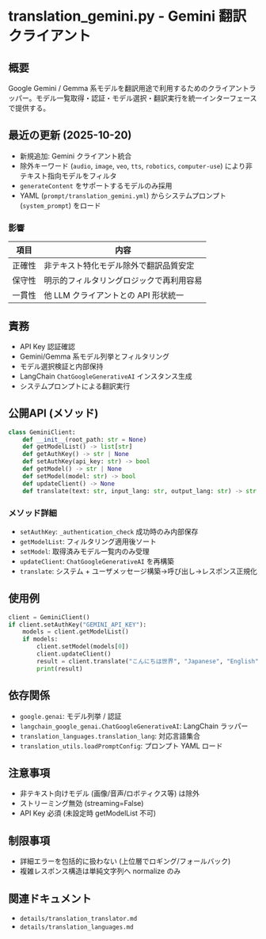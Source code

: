 # translation_gemini.py - Gemini 翻訳クライアント

## 概要

Google Gemini / Gemma 系モデルを翻訳用途で利用するためのクライアントラッパー。モデル一覧取得・認証・モデル選択・翻訳実行を統一インターフェースで提供する。

## 最近の更新 (2025-10-20)

- 新規追加: Gemini クライアント統合
- 除外キーワード (`audio`, `image`, `veo`, `tts`, `robotics`, `computer-use`) により非テキスト指向モデルをフィルタ
- `generateContent` をサポートするモデルのみ採用
- YAML (`prompt/translation_gemini.yml`) からシステムプロンプト (`system_prompt`) をロード

### 影響

| 項目 | 内容 |
|------|------|
| 正確性 | 非テキスト特化モデル除外で翻訳品質安定 |
| 保守性 | 明示的フィルタリングロジックで再利用容易 |
| 一貫性 | 他 LLM クライアントとの API 形状統一 |

## 責務

- API Key 認証確認
- Gemini/Gemma 系モデル列挙とフィルタリング
- モデル選択検証と内部保持
- LangChain `ChatGoogleGenerativeAI` インスタンス生成
- システムプロンプトによる翻訳実行

## 公開API (メソッド)

```python
class GeminiClient:
    def __init__(root_path: str = None)
    def getModelList() -> list[str]
    def getAuthKey() -> str | None
    def setAuthKey(api_key: str) -> bool
    def getModel() -> str | None
    def setModel(model: str) -> bool
    def updateClient() -> None
    def translate(text: str, input_lang: str, output_lang: str) -> str
```

### メソッド詳細

- `setAuthKey`: `_authentication_check` 成功時のみ内部保存
- `getModelList`: フィルタリング適用後ソート
- `setModel`: 取得済みモデル一覧内のみ受理
- `updateClient`: `ChatGoogleGenerativeAI` を再構築
- `translate`: システム + ユーザメッセージ構築→呼び出し→レスポンス正規化

## 使用例

```python
client = GeminiClient()
if client.setAuthKey("GEMINI_API_KEY"):
    models = client.getModelList()
    if models:
        client.setModel(models[0])
        client.updateClient()
        result = client.translate("こんにちは世界", "Japanese", "English")
        print(result)
```

## 依存関係

- `google.genai`: モデル列挙 / 認証
- `langchain_google_genai.ChatGoogleGenerativeAI`: LangChain ラッパー
- `translation_languages.translation_lang`: 対応言語集合
- `translation_utils.loadPromptConfig`: プロンプト YAML ロード

## 注意事項

- 非テキスト向けモデル (画像/音声/ロボティクス等) は除外
- ストリーミング無効 (streaming=False)
- API Key 必須 (未設定時 getModelList 不可)

## 制限事項

- 詳細エラーを包括的に扱わない (上位層でロギング/フォールバック)
- 複雑レスポンス構造は単純文字列へ normalize のみ

## 関連ドキュメント

- `details/translation_translator.md`
- `details/translation_languages.md`


